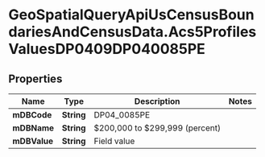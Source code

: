 # GeoSpatialQueryApiUsCensusBoundariesAndCensusData.Acs5ProfilesValuesDP0409DP040085PE

## Properties

Name | Type | Description | Notes
------------ | ------------- | ------------- | -------------
**mDBCode** | **String** | DP04_0085PE | 
**mDBName** | **String** | $200,000 to $299,999 (percent) | 
**mDBValue** | **String** | Field value | 


